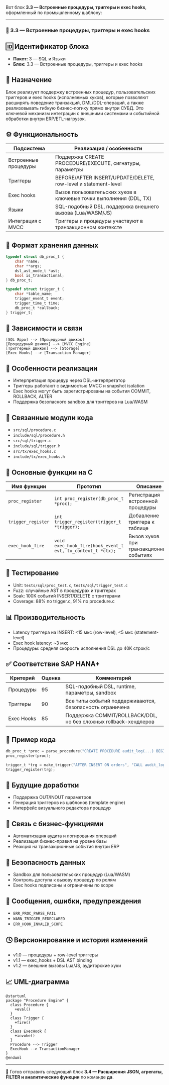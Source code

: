 Вот блок **3.3 — Встроенные процедуры, триггеры и exec hooks**, оформленный по промышленному шаблону:

---

### 📘 3.3 — Встроенные процедуры, триггеры и exec hooks

## 🆔 Идентификатор блока

* **Пакет:** 3 — SQL и Языки
* **Блок:** 3.3 — Встроенные процедуры, триггеры и exec hooks

## 🎯 Назначение

Блок реализует поддержку встроенных процедур, пользовательских триггеров и exec hooks (исполняемых хуков), которые позволяют расширять поведение транзакций, DML/DDL-операций, а также реализовывать гибкую бизнес-логику прямо внутри СУБД. Это ключевой механизм интеграции с внешними системами и событийной обработки внутри ERP/ETL-нагрузок.

## ⚙️ Функциональность

| Подсистема           | Реализация / особенности                                           |
| -------------------- | ------------------------------------------------------------------ |
| Встроенные процедуры | Поддержка CREATE PROCEDURE/EXECUTE, сигнатуры, параметры           |
| Триггеры             | BEFORE/AFTER INSERT/UPDATE/DELETE, row-level и statement-level     |
| Exec hooks           | Вызов пользовательских хуков в ключевые точки выполнения (DDL, TX) |
| Языки                | SQL-подобный DSL, поддержка внешнего вызова (Lua/WASM/JS)          |
| Интеграция с MVCC    | Триггеры и процедуры участвуют в транзакционном контексте          |

## 💾 Формат хранения данных

```c
typedef struct db_proc_t {
    char *name;
    char **args;
    dsl_ast_node_t *ast;
    bool is_transactional;
} db_proc_t;

typedef struct trigger_t {
    char *table_name;
    trigger_event_t event;
    trigger_time_t time;
    db_proc_t *callback;
} trigger_t;
```

## 🔄 Зависимости и связи

```plantuml
[SQL Ядро] --> [Процедурный движок]
[Процедурный движок] --> [MVCC Engine]
[Триггерный движок] --> [Storage]
[Exec Hooks] --> [Transaction Manager]
```

## 🧠 Особенности реализации

* Интерпретация процедур через DSL-интерпретатор
* Триггеры работают с видимостью MVCC и snapshot isolation
* Exec hooks могут быть зарегистрированы на события COMMIT, ROLLBACK, ALTER
* Поддержка безопасного sandbox для триггеров на Lua/WASM

## 📂 Связанные модули кода

* `src/sql/procedure.c`
* `include/sql/procedure.h`
* `src/sql/trigger.c`
* `include/sql/trigger.h`
* `src/tx/exec_hooks.c`
* `include/tx/exec_hooks.h`

## 🔧 Основные функции на C

| Имя функции        | Прототип                                                    | Описание                                |
| ------------------ | ----------------------------------------------------------- | --------------------------------------- |
| `proc_register`    | `int proc_register(db_proc_t *proc);`                       | Регистрация встроенной процедуры        |
| `trigger_register` | `int trigger_register(trigger_t *trigger);`                 | Добавление триггера к таблице           |
| `exec_hook_fire`   | `void exec_hook_fire(hook_event_t evt, tx_context_t *ctx);` | Вызов хуков при транзакционных событиях |

## 🧪 Тестирование

* Unit: `tests/sql/proc_test.c`, `tests/sql/trigger_test.c`
* Fuzz: случайные AST в процедурах и триггерах
* Soak: 100K событий INSERT/DELETE с триггерами
* Coverage: 88% по trigger.c, 91% по procedure.c

## 📊 Производительность

* Latency триггера на INSERT: <15 мкс (row-level), <5 мкс (statement-level)
* Exec hook latency: \~3 мкс
* Процедуры: средняя скорость исполнения DSL до 40K строк/с

## ✅ Соответствие SAP HANA+

| Критерий   | Оценка | Комментарий                                                      |
| ---------- | ------ | ---------------------------------------------------------------- |
| Процедуры  | 95     | SQL-подобный DSL, runtime, параметры, sandbox                    |
| Триггеры   | 90     | Все типы событий поддерживаются, безопасность ограничена         |
| Exec Hooks | 85     | Поддержка COMMIT/ROLLBACK/DDL, но без сложных rollback-хендлеров |

## 📎 Пример кода

```c
db_proc_t *proc = parse_procedure("CREATE PROCEDURE audit_log(...) BEGIN ... END;");
proc_register(proc);

trigger_t *trg = make_trigger("AFTER INSERT ON orders", "CALL audit_log(...)");
trigger_register(trg);
```

## 🧩 Будущие доработки

* Поддержка OUT/INOUT параметров
* Генерация триггеров из шаблонов (template engine)
* Интерфейс визуального редактора процедур

## 🧰 Связь с бизнес-функциями

* Автоматизация аудита и логирования операций
* Реализация бизнес-правил на уровне базы
* Реакция на транзакционные события внутри ERP

## 🔐 Безопасность данных

* Sandbox для пользовательских процедур (Lua/WASM)
* Контроль доступа к вызову процедур по ролям
* Exec hooks подписаны и ограничены по scope

## 🧾 Сообщения, ошибки, предупреждения

* `ERR_PROC_PARSE_FAIL`
* `WARN_TRIGGER_REDECLARED`
* `ERR_HOOK_INVALID_SCOPE`

## 🕓 Версионирование и история изменений

* v1.0 — процедуры + row-level триггеры
* v1.1 — exec\_hooks + DSL AST binding
* v1.2 — внешние вызовы Lua/JS, аудиторские хуки

## 📈 UML-диаграмма

```plantuml
@startuml
package "Procedure Engine" {
  class Procedure {
    +eval()
  }
  class Trigger {
    +fire()
  }
  class ExecHook {
    +invoke()
  }
  Procedure --> Trigger
  ExecHook --> TransactionManager
}
@enduml
```

---

📩 Готов отправить следующий блок **3.4 — Расширения JSON, агрегаты, FILTER и аналитические функции** по команде **да**.

